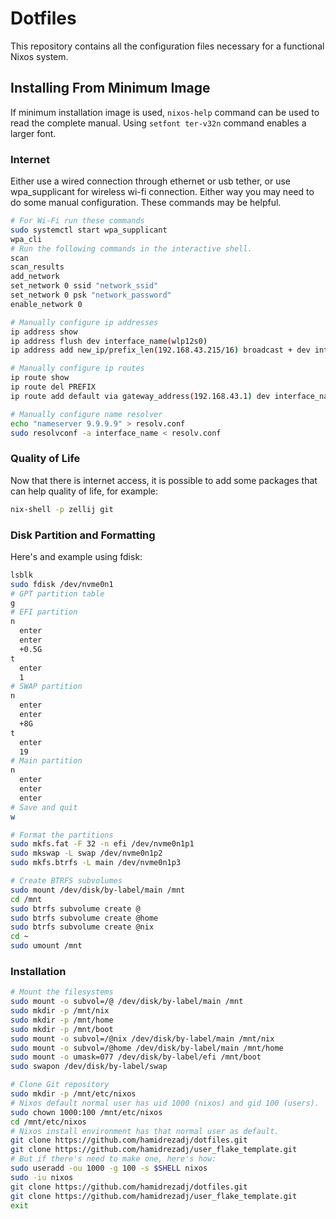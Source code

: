 # Dotfiles
This repository contains all the configuration files necessary for a functional Nixos system.
## Installing From Minimum Image
If minimum installation image is used, `nixos-help` command can be used to read the complete manual.
Using `setfont ter-v32n` command enables a larger font.
### Internet
Either use a wired connection through ethernet or usb tether, or use wpa_supplicant for wireless wi-fi connection. Either way you may need to do some manual configuration. These commands may be helpful.
```sh
# For Wi-Fi run these commands
sudo systemctl start wpa_supplicant
wpa_cli
# Run the following commands in the interactive shell.
scan
scan_results
add_network
set_network 0 ssid "network_ssid"
set_network 0 psk "network_password"
enable_network 0

# Manually configure ip addresses
ip address show
ip address flush dev interface_name(wlp12s0)
ip address add new_ip/prefix_len(192.168.43.215/16) broadcast + dev interface_name

# Manually configure ip routes
ip route show
ip route del PREFIX
ip route add default via gateway_address(192.168.43.1) dev interface_name

# Manually configure name resolver
echo "nameserver 9.9.9.9" > resolv.conf
sudo resolvconf -a interface_name < resolv.conf
```
### Quality of Life
Now that there is internet access, it is possible to add some packages that can help quality of life, for example:
```sh
nix-shell -p zellij git
```
### Disk Partition and Formatting
Here's and example using fdisk:
```sh
lsblk
sudo fdisk /dev/nvme0n1
# GPT partition table
g
# EFI partition
n
  enter
  enter
  +0.5G
t
  enter
  1
# SWAP partition
n
  enter
  enter
  +8G
t
  enter
  19
# Main partition
n
  enter
  enter
  enter
# Save and quit
w

# Format the partitions
sudo mkfs.fat -F 32 -n efi /dev/nvme0n1p1
sudo mkswap -L swap /dev/nvme0n1p2
sudo mkfs.btrfs -L main /dev/nvme0n1p3

# Create BTRFS subvolumes
sudo mount /dev/disk/by-label/main /mnt
cd /mnt
sudo btrfs subvolume create @
sudo btrfs subvolume create @home
sudo btrfs subvolume create @nix
cd ~
sudo umount /mnt
```
### Installation
```sh
# Mount the filesystems
sudo mount -o subvol=/@ /dev/disk/by-label/main /mnt
sudo mkdir -p /mnt/nix
sudo mkdir -p /mnt/home
sudo mkdir -p /mnt/boot
sudo mount -o subvol=/@nix /dev/disk/by-label/main /mnt/nix
sudo mount -o subvol=/@home /dev/disk/by-label/main /mnt/home
sudo mount -o umask=077 /dev/disk/by-label/efi /mnt/boot
sudo swapon /dev/disk/by-label/swap

# Clone Git repository
sudo mkdir -p /mnt/etc/nixos
# Nixos default normal user has uid 1000 (nixos) and gid 100 (users).
sudo chown 1000:100 /mnt/etc/nixos
cd /mnt/etc/nixos
# Nixos install environment has that normal user as default.
git clone https://github.com/hamidrezadj/dotfiles.git
git clone https://github.com/hamidrezadj/user_flake_template.git
# But if there's need to make one, here's how:
sudo useradd -ou 1000 -g 100 -s $SHELL nixos
sudo -iu nixos
git clone https://github.com/hamidrezadj/dotfiles.git
git clone https://github.com/hamidrezadj/user_flake_template.git
exit
```
